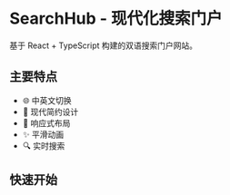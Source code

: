 # SearchHub - 现代化搜索门户

基于 React + TypeScript 构建的双语搜索门户网站。

## 主要特点

- 🌐 中英文切换
- 🎨 现代简约设计
- 📱 响应式布局
- ✨ 平滑动画
- 🔍 实时搜索

## 快速开始
